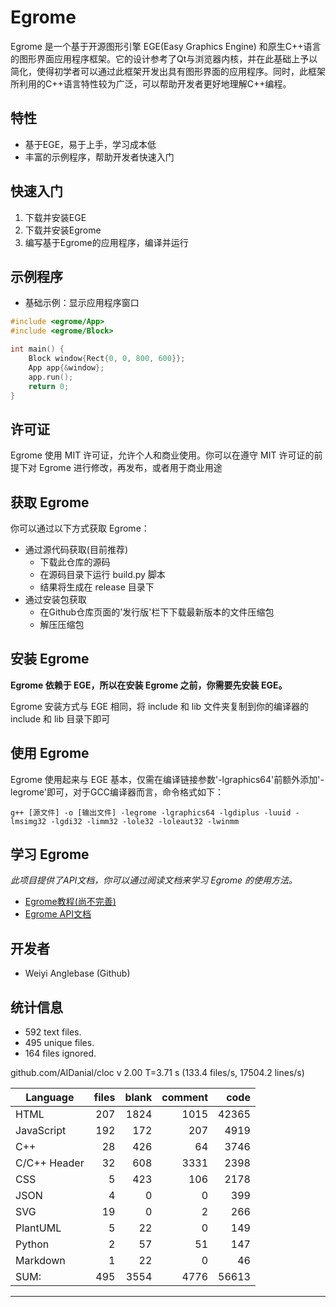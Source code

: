 # Egrome

Egrome 是一个基于开源图形引擎 EGE(Easy Graphics Engine) 和原生C++语言的图形界面应用程序框架。它的设计参考了Qt与浏览器内核，并在此基础上予以简化，使得初学者可以通过此框架开发出具有图形界面的应用程序。同时，此框架所利用的C++语言特性较为广泛，可以帮助开发者更好地理解C++编程。

## 特性

- 基于EGE，易于上手，学习成本低
- 丰富的示例程序，帮助开发者快速入门

## 快速入门

1. 下载并安装EGE
2. 下载并安装Egrome
3. 编写基于Egrome的应用程序，编译并运行

## 示例程序

- 基础示例：显示应用程序窗口

```cpp
#include <egrome/App>
#include <egrome/Block>

int main() {
    Block window{Rect{0, 0, 800, 600}};
    App app{&window};
    app.run();
    return 0;
}
```

## 许可证

Egrome 使用 MIT 许可证，允许个人和商业使用。你可以在遵守 MIT 许可证的前提下对 Egrome 进行修改，再发布，或者用于商业用途

## 获取 Egrome

你可以通过以下方式获取 Egrome：
+ 通过源代码获取(目前推荐)
    - 下载此仓库的源码
    - 在源码目录下运行 build.py 脚本
    - 结果将生成在 release 目录下
+ 通过安装包获取
    - 在Github仓库页面的'发行版'栏下下载最新版本的文件压缩包
    - 解压压缩包

## 安装 Egrome

**Egrome 依赖于 EGE，所以在安装 Egrome 之前，你需要先安装 EGE。**

Egrome 安装方式与 EGE 相同，将 include 和 lib 文件夹复制到你的编译器的 include 和 lib 目录下即可

## 使用 Egrome

Egrome 使用起来与 EGE 基本，仅需在编译链接参数'-lgraphics64'前额外添加'-legrome'即可，对于GCC编译器而言，命令格式如下：
```
g++ [源文件] -o [输出文件] -legrome -lgraphics64 -lgdiplus -luuid -lmsimg32 -lgdi32 -limm32 -lole32 -loleaut32 -lwinmm
```

## 学习 Egrome

*此项目提供了API文档，你可以通过阅读文档来学习 Egrome 的使用方法。*

+ [Egrome教程(尚不完善)](https://anglebase.github.io/Egrome/learn/learn.html)
+ [Egrome API文档](https://anglebase.github.io/Egrome/html/index.html)

## 开发者
- Weiyi Anglebase (Github)

## 统计信息
+ 592 text files.
+ 495 unique files.
+ 164 files ignored.

github.com/AlDanial/cloc v 2.00  T=3.71 s (133.4 files/s, 17504.2 lines/s)

|Language            |         files  |        blank   |     comment    |       code|
|--------------------|---------------:|---------------:|---------------:|----------:|
|HTML                |           207  |         1824   |        1015    |      42365|
|JavaScript          |           192  |          172   |         207    |       4919|
|C++                 |            28  |          426   |          64    |       3746|
|C/C++ Header        |            32  |          608   |        3331    |       2398|
|CSS                 |             5  |          423   |         106    |       2178|
|JSON                |             4  |            0   |           0    |        399|
|SVG                 |            19  |            0   |           2    |        266|
|PlantUML            |             5  |           22   |           0    |        149|
|Python              |             2  |           57   |          51    |        147|
|Markdown            |             1  |           22   |           0    |         46|
|SUM:                |           495  |         3554   |        4776    |      56613|

---